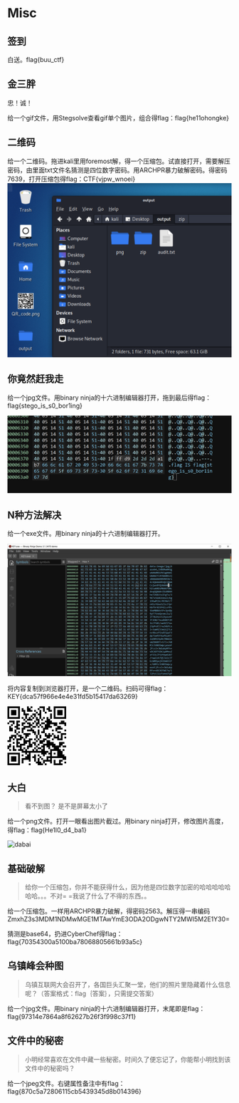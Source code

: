 # Misc
## 签到
白送。flag{buu_ctf}

## 金三胖
忠！诚！

给一个gif文件，用Stegsolve查看gif单个图片，组合得flag：flag{he11ohongke}

## 二维码
给一个二维码。拖进kali里用foremost解，得一个压缩包。试直接打开，需要解压密码，由里面txt文件名猜测是四位数字密码。用ARCHPR暴力破解密码。得密码7639，打开压缩包得flag：CTF{vjpw_wnoei}
![qr1](pic/qr1.png)

## 你竟然赶我走
给一个jpg文件。用binary ninja的十六进制编辑器打开，拖到最后得flag：flag{stego_is_s0_bor1ing}

![biubiu](pic/biubiu.png)

## N种方法解决
给一个exe文件。用binary ninja的十六进制编辑器打开。

![n](pic/n.png)

将内容复制到浏览器打开，是一个二维码。扫码可得flag：KEY{dca57f966e4e4e31fd5b15417da63269}

![n2](pic/n2.png)

## 大白
> 看不到图？ 是不是屏幕太小了

给一个png文件。打开一眼看出图片截过。用binary ninja打开，修改图片高度，得flag：flag{He1l0_d4_ba1}

![dabai](pic/dabai.png)

## 基础破解
> 给你一个压缩包，你并不能获得什么，因为他是四位数字加密的哈哈哈哈哈哈哈。。。不对= =我说了什么了不得的东西。。

给一个压缩包。一样用ARCHPR暴力破解，得密码2563。解压得一串编码ZmxhZ3s3MDM1NDMwMGE1MTAwYmE3ODA2ODgwNTY2MWI5M2E1Y30=

猜测是base64，扔进CyberChef得flag：flag{70354300a5100ba78068805661b93a5c}

## 乌镇峰会种图
> 乌镇互联网大会召开了，各国巨头汇聚一堂，他们的照片里隐藏着什么信息呢？（答案格式：flag｛答案｝，只需提交答案）

给一个jpg文件。用binary ninja的十六进制编辑器打开，末尾即是flag：flag{97314e7864a8f62627b26f3f998c37f1}

## 文件中的秘密
> 小明经常喜欢在文件中藏一些秘密。时间久了便忘记了，你能帮小明找到该文件中的秘密吗？

给一个jpeg文件。右键属性备注中有flag：flag{870c5a72806115cb5439345d8b014396}